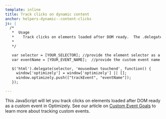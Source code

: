 ```yaml
---
template: inline
title: Track clicks on dynamic content
anchor: helpers-dynamic--content-clicks
js: |
  /*
   *  Usage
   *    Track clicks on elements loaded after DOM ready.  The .delegate() method allows you to select all current and future elements that match the selector passed in as the first argument.
   *
   */

   var selector = [YOUR_SELECTOR]; //provide the element selector as a string
   var eventName = [YOUR_EVENT_NAME];  //provide the custom event name

   $('html').delegate(selector, 'mousedown touchend', function() {
     window['optimizely'] = window['optimizely'] || [];
     window.optimizely.push(["trackEvent", "eventName"]);
   });

---
```


This JavaScript will let you track clicks on elements loaded after DOM ready as a custom event in Optimizely.  See our article on [Custom Event Goals](https://help.optimizely.com/hc/en-us/articles/200039925) to learn more about tracking custom events.
